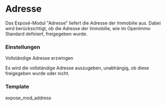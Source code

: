 # Adresse

Das Exposé-Modul "Adresse" liefert die Adresse der Immobilie aus. Dabei wird berücksichtigt, ob die Adresse der Immobilie, wie im OpenImmo Standard definiert, freigegeben wurde.

### Einstellungen

<span class="field">Vollständige Adresse erzwingen</span>

Es wird die vollständige Adresse auszugeben, unabhängig, ob diese freigegeben wurde oder nicht.

### Template

<span class="template-field">expose_mod_address</span>
